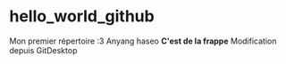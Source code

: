 # hello_world_github
Mon premier répertoire :3
Anyang haseo
**C'est de la frappe**
Modification depuis GitDesktop
